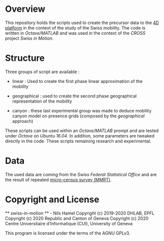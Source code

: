 # Overview

This repository holds the scripts used to create the precursor data to the [4D platform](https://github.com/nils-hamel/eratosthene-suite) in the context of the study of the Swiss mobility. The code is written in _Octave/MATLAB_ and was used in the context of the _CROSS_ project _Swiss in Motion_.

# Structure

Three groups of script are available :

* linear : Used to create the first phase linear approximation of the mobility

* geographical : used to create the second phase geographical representation of the mobility

* canyon : these last experimental group was made to deduce mobility canyon model on presence grids (composed by the _geographical_ approach)

These scripts can be used within an _Octave/MATLAB_ prompt and are tested under _Octave_ on _Ubuntu 16.04_. In addition, some parameters are tweaked directly in the code. These scripts remaining research and experimental.

# Data

The used data are coming from the _Swiss Federal Statistical Office_ and are the result of repeated [micro-census survey (MMRT)](https://www.bfs.admin.ch/bfs/fr/home/statistiques/mobilite-transports/enquetes/mzmv.html).

# Copyright and License

** swiss-in-motion ** - Nils Hamel
Copyright (c) 2019-2020 DHLAB, EPFL
Copyright (c) 2020 Republic and Canton of Geneva
Copyright (c) 2020 Centre Universitaire d’Informatique (CUI), University of Geneva

This program is licensed under the terms of the AGNU GPLv3.
